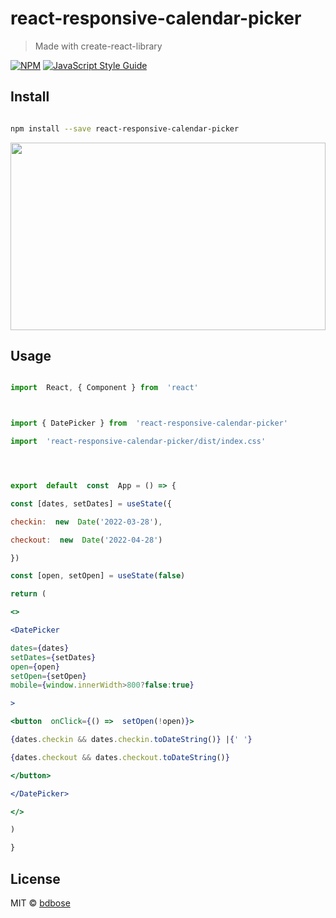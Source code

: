 # react-responsive-calendar-picker

> Made with create-react-library

[![NPM](https://img.shields.io/npm/v/react-dater.svg)](https://www.npmjs.com/package/react-dater) [![JavaScript Style Guide](https://img.shields.io/badge/code_style-standard-brightgreen.svg)](https://standardjs.com)

## Install

```bash

npm install --save react-responsive-calendar-picker

```

<img  src='https://i.ibb.co/QDKRjxM/image.png'  height='300'  width='100%'  />

## Usage

```jsx

import  React, { Component } from  'react'



import { DatePicker } from  'react-responsive-calendar-picker'

import  'react-responsive-calendar-picker/dist/index.css'




export  default  const  App = () => {

const [dates, setDates] = useState({

checkin:  new  Date('2022-03-28'),

checkout:  new  Date('2022-04-28')

})

const [open, setOpen] = useState(false)

return (

<>

<DatePicker

dates={dates}
setDates={setDates}
open={open}
setOpen={setOpen}
mobile={window.innerWidth>800?false:true}

>

<button  onClick={() =>  setOpen(!open)}>

{dates.checkin && dates.checkin.toDateString()} |{' '}

{dates.checkout && dates.checkout.toDateString()}

</button>

</DatePicker>

</>

)

}

```

## License

MIT © [bdbose](https://github.com/bdbose)
